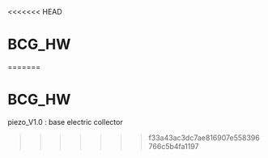 <<<<<<< HEAD
# BCG_HW
=======
# BCG_HW
piezo_V1.0 : base electric collector
>>>>>>> f33a43ac3dc7ae816907e558396766c5b4fa1197
